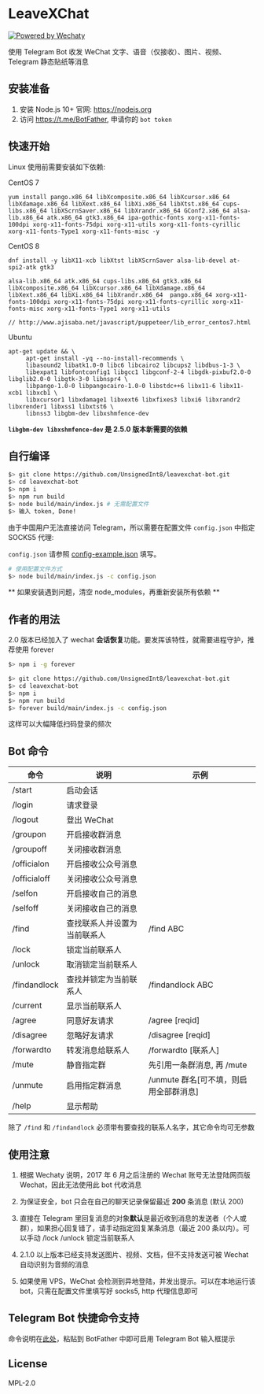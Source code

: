 # LeaveXChat

[![Powered by Wechaty](https://img.shields.io/badge/Powered%20By-Wechaty-blue.svg)](https://github.com/Wechaty/wechaty)

使用 Telegram Bot 收发 WeChat 文字、语音（仅接收）、图片、视频、Telegram 静态贴纸等消息

## 安装准备

1. 安装 Node.js 10+ 官网: https://nodejs.org
2. 访问 https://t.me/BotFather, 申请你的 `bot token`

## 快速开始

Linux 使用前需要安装如下依赖:

CentOS 7

```
yum install pango.x86_64 libXcomposite.x86_64 libXcursor.x86_64 libXdamage.x86_64 libXext.x86_64 libXi.x86_64 libXtst.x86_64 cups-libs.x86_64 libXScrnSaver.x86_64 libXrandr.x86_64 GConf2.x86_64 alsa-lib.x86_64 atk.x86_64 gtk3.x86_64 ipa-gothic-fonts xorg-x11-fonts-100dpi xorg-x11-fonts-75dpi xorg-x11-utils xorg-x11-fonts-cyrillic xorg-x11-fonts-Type1 xorg-x11-fonts-misc -y
```

CentOS 8

```
dnf install -y libX11-xcb libXtst libXScrnSaver alsa-lib-devel at-spi2-atk gtk3

alsa-lib.x86_64 atk.x86_64 cups-libs.x86_64 gtk3.x86_64 libXcomposite.x86_64 libXcursor.x86_64 libXdamage.x86_64 libXext.x86_64 libXi.x86_64 libXrandr.x86_64  pango.x86_64 xorg-x11-fonts-100dpi xorg-x11-fonts-75dpi xorg-x11-fonts-cyrillic xorg-x11-fonts-misc xorg-x11-fonts-Type1 xorg-x11-utils

// http://www.ajisaba.net/javascript/puppeteer/lib_error_centos7.html
```

Ubuntu

```
apt-get update && \
     apt-get install -yq --no-install-recommends \
     libasound2 libatk1.0-0 libc6 libcairo2 libcups2 libdbus-1-3 \
     libexpat1 libfontconfig1 libgcc1 libgconf-2-4 libgdk-pixbuf2.0-0 libglib2.0-0 libgtk-3-0 libnspr4 \
     libpango-1.0-0 libpangocairo-1.0-0 libstdc++6 libx11-6 libx11-xcb1 libxcb1 \
     libxcursor1 libxdamage1 libxext6 libxfixes3 libxi6 libxrandr2 libxrender1 libxss1 libxtst6 \
     libnss3 libgbm-dev libxshmfence-dev
```

**`libgbm-dev libxshmfence-dev` 是 2.5.0 版本新需要的依赖**


## 自行编译

```bash
$> git clone https://github.com/UnsignedInt8/leavexchat-bot.git
$> cd leavexchat-bot
$> npm i
$> npm run build
$> node build/main/index.js # 无需配置文件
$> 输入 token, Done!
```

由于中国用户无法直接访问 Telegram，所以需要在配置文件 `config.json` 中指定 SOCKS5 代理:

`config.json` 请参照 [config-example.json](./config-example.json) 填写。

```bash
# 使用配置文件方式
$> node build/main/index.js -c config.json
```

** 如果安装遇到问题，清空 node_modules，再重新安装所有依赖 **

## 作者的用法

2.0 版本已经加入了 wechat **会话恢复**功能。要发挥该特性，就需要进程守护，推荐使用 forever

```bash
$> npm i -g forever

$> git clone https://github.com/UnsignedInt8/leavexchat-bot.git
$> cd leavexchat-bot
$> npm i
$> npm run build
$> forever build/main/index.js -c config.json
```

这样可以大幅降低扫码登录的频次

## Bot 命令

| 命令         | 说明                         | 示例                                   |
| ------------ | ---------------------------- | -------------------------------------- |
| /start       | 启动会话                     |                                        |
| /login       | 请求登录                     |                                        |
| /logout      | 登出 WeChat                  |                                        |
| /groupon     | 开启接收群消息               |                                        |
| /groupoff    | 关闭接收群消息               |                                        |
| /officialon  | 开启接收公众号消息           |                                        |
| /officialoff | 关闭接收公众号消息           |                                        |
| /selfon      | 开启接收自己的消息           |                                        |
| /selfoff     | 关闭接收自己的消息           |                                        |
| /find        | 查找联系人并设置为当前联系人 | /find ABC                              |
| /lock        | 锁定当前联系人               |                                        |
| /unlock      | 取消锁定当前联系人           |                                        |
| /findandlock | 查找并锁定为当前联系人       | /findandlock ABC                       |
| /current     | 显示当前联系人               |                                        |
| /agree       | 同意好友请求                 | /agree [reqid]                         |
| /disagree    | 忽略好友请求                 | /disagree [reqid]                      |
| /forwardto   | 转发消息给联系人             | /forwardto [联系人]                    |
| /mute        | 静音指定群                   | 先引用一条群消息, 再 /mute             |
| /unmute      | 启用指定群消息               | /unmute 群名[可不填，则启用全部群消息] |
| /help        | 显示帮助                     |                                        |

除了 `/find` 和 `/findandlock` 必须带有要查找的联系人名字，其它命令均可无参数

## 使用注意

1. 根据 Wechaty 说明，2017 年 6 月之后注册的 Wechat 账号无法登陆网页版 Wechat，因此无法使用此 bot 代收消息

2. 为保证安全，bot 只会在自己的聊天记录保留最近 **200** 条消息 (默认 200)

3. 直接在 Telegram 里回复消息的对象**默认**是最近收到消息的发送者（个人或群），如果担心回复错了，请手动指定回复某条消息（最近 200 条以内）。可以手动 /lock /unlock 锁定当前联系人

4. 2.1.0 以上版本已经支持发送图片、视频、文档，但不支持发送可被 Wechat 自动识别为音频的消息

5. 如果使用 VPS，WeChat 会检测到异地登陆，并发出提示。可以在本地运行该 bot，只需在配置文件里填写好 socks5, http 代理信息即可

## Telegram Bot 快捷命令支持

命令说明在[此处](./src/strings/BotFather.txt)，粘贴到 BotFather 中即可启用 Telegram Bot 输入框提示

## License

MPL-2.0
